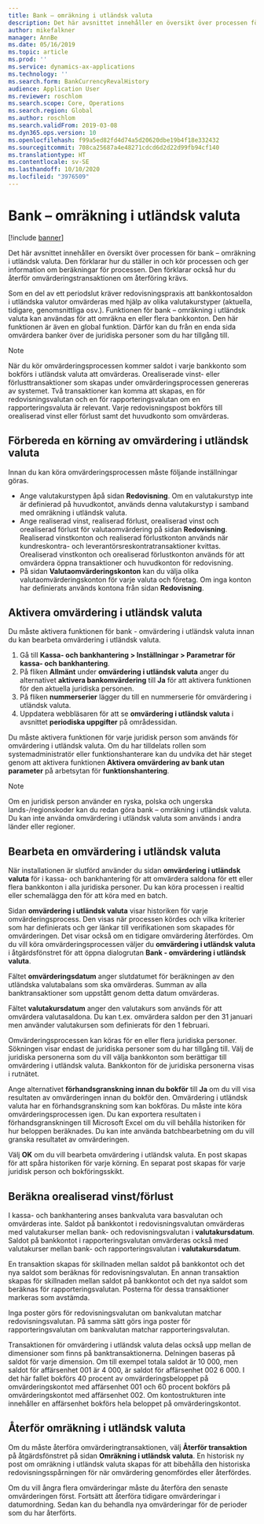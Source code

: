 ```yaml
---
title: Bank – omräkning i utländsk valuta
description: Det här avsnittet innehåller en översikt över processen för bank – omräkning i utländsk valuta. Den innehåller information om inställningar, köra processen, beräkningen för processen och återföring av omvärderingstransaktioner.
author: mikefalkner
manager: AnnBe
ms.date: 05/16/2019
ms.topic: article
ms.prod: ''
ms.service: dynamics-ax-applications
ms.technology: ''
ms.search.form: BankCurrencyRevalHistory
audience: Application User
ms.reviewer: roschlom
ms.search.scope: Core, Operations
ms.search.region: Global
ms.author: roschlom
ms.search.validFrom: 2019-03-08
ms.dyn365.ops.version: 10
ms.openlocfilehash: f99a5ed82fd4d74a5d20620dbe19b4f18e332432
ms.sourcegitcommit: 708ca25687a4e48271cdcd6d2d22d99fb94cf140
ms.translationtype: HT
ms.contentlocale: sv-SE
ms.lasthandoff: 10/10/2020
ms.locfileid: "3976509"
---
```

# <a name="bank-foreign-currency-revaluation"></a>Bank – omräkning i utländsk valuta

[!include [banner](../includes/banner.md)]


Det här avsnittet innehåller en översikt över processen för bank – omräkning i utländsk valuta. Den förklarar hur du ställer in och kör processen och ger information om beräkningar för processen. Den förklarar också hur du återför omvärderingstransaktionen om återföring krävs.

Som en del av ett periodslut kräver redovisningspraxis att bankkontosaldon i utländska valutor omvärderas med hjälp av olika valutakurstyper (aktuella, tidigare, genomsnittliga osv.). Funktionen för bank – omräkning i utländsk valuta kan användas för att omräkna en eller flera bankkonton. Den här funktionen är även en global funktion. Därför kan du från en enda sida omvärdera banker över de juridiska personer som du har tillgång till.

> [!NOTE]
> När du kör omvärderingsprocessen kommer saldot i varje bankkonto som bokförs i utländsk valuta att omvärderas. Orealiserade vinst- eller förlusttransaktioner som skapas under omvärderingsprocessen genereras av systemet. Två transaktioner kan komma att skapas, en för redovisningsvalutan och en för rapporteringsvalutan om en rapporteringsvaluta är relevant. Varje redovisningspost bokförs till orealiserad vinst eller förlust samt det huvudkonto som omvärderas.

## <a name="prepare-to-run-foreign-currency-revaluation"></a>Förbereda en körning av omvärdering i utländsk valuta

Innan du kan köra omvärderingsprocessen måste följande inställningar göras.

- Ange valutakurstypen åpå sidan **Redovisning**. Om en valutakurstyp inte är definierad på huvudkontot, används denna valutakurstyp i samband med omräkning i utländsk valuta.
- Ange realiserad vinst, realiserad förlust, orealiserad vinst och orealiserad förlust för valutaomvärdering på sidan **Redovisning**. Realiserad vinstkonton och realiserad förlustkonton används när kundreskontra- och leverantörsreskontratransaktioner kvittas. Orealiserad vinstkonton och orealiserad förlustkonton används för att omvärdera öppna transaktioner och huvudkonton för redovisning.
- På sidan **Valutaomvärderingskonton** kan du välja olika valutaomvärderingskonton för varje valuta och företag. Om inga konton har definierats används kontona från sidan **Redovisning**.

## <a name="enable-foreign-currency-revaluation"></a>Aktivera omvärdering i utländsk valuta

Du måste aktivera funktionen för bank - omvärdering i utländsk valuta innan du kan bearbeta omvärdering i utländsk valuta.

1. Gå till **Kassa- och bankhantering \> Inställningar \> Parametrar för kassa- och bankhantering**.
2. På fliken **Allmänt** under **omvärdering i utländsk valuta** anger du alternativet **aktivera bankomvärdering** till **Ja** för att aktivera funktionen för den aktuella juridiska personen. 
3. På fliken **nummerserier** lägger du till en nummerserie för omvärdering i utländsk valuta.
4. Uppdatera webbläsaren för att se **omvärdering i utländsk valuta** i avsnittet **periodiska uppgifter** på områdessidan.

Du måste aktivera funktionen för varje juridisk person som används för omvärdering i utländsk valuta. Om du har tilldelats rollen som systemadministratör eller funktionshanterare kan du undvika det här steget genom att aktivera funktionen **Aktivera omvärdering av bank utan parameter** på arbetsytan för **funktionshantering**.

> [!NOTE]
> Om en juridisk person använder en ryska, polska och ungerska lands-/regionskoder kan du redan göra bank – omräkning i utländsk valuta. Du kan inte använda omvärdering i utländsk valuta som används i andra länder eller regioner.

## <a name="process-foreign-currency-revaluation"></a>Bearbeta en omvärdering i utländsk valuta

När installationen är slutförd använder du sidan **omvärdering i utländsk valuta** för i kassa- och bankhantering för att omvärdera saldona för ett eller flera bankkonton i alla juridiska personer. Du kan köra processen i realtid eller schemalägga den för att köra med en batch.

Sidan **omvärdering i utländsk valuta** visar historiken för varje omvärderingsprocess. Den visas när processen kördes och vilka kriterier som har definierats och ger länkar till verifikationen som skapades för omvärderingen. Det visar också om en tidigare omvärdering återfördes. Om du vill köra omvärderingsprocessen väljer du **omvärdering i utländsk valuta** i åtgärdsfönstret för att öppna dialogrutan **Bank - omvärdering i utländsk valuta**.

Fältet **omvärderingsdatum** anger slutdatumet för beräkningen av den utländska valutabalans som ska omvärderas. Summan av alla banktransaktioner som uppstått genom detta datum omvärderas.

Fältet **valutakursdatum** anger den valutakurs som används för att omvärdera valutasaldona. Du kan t.ex. omvärdera saldon per den 31 januari men använder valutakursen som definierats för den 1 februari.

Omvärderingsprocessen kan köras för en eller flera juridiska personer. Sökningen visar endast de juridiska personer som du har tillgång till. Välj de juridiska personerna som du vill välja bankkonton som berättigar till omvärdering i utländsk valuta. Bankkonton för de juridiska personerna visas i rutnätet.

Ange alternativet **förhandsgranskning innan du bokför** till **Ja** om du vill visa resultaten av omvärderingen innan du bokför den. Omvärdering i utländsk valuta har en förhandsgranskning som kan bokföras. Du måste inte köra omvärderingsprocessen igen. Du kan exportera resultaten i förhandsgranskningen till Microsoft Excel om du vill behålla historiken för hur beloppen beräknades. Du kan inte använda batchbearbetning om du vill granska resultatet av omvärderingen.

Välj **OK** om du vill bearbeta omvärdering i utländsk valuta. En post skapas för att spåra historiken för varje körning. En separat post skapas för varje juridisk person och bokföringsskikt.

## <a name="calculate-unrealized-gainloss"></a>Beräkna orealiserad vinst/förlust

I kassa- och bankhantering anses bankvaluta vara basvalutan och omvärderas inte. Saldot på bankkontot i redovisningsvalutan omvärderas med valutakurser mellan bank- och redovisningsvalutan i **valutakursdatum**. Saldot på bankkontot i rapporteringsvalutan omvärderas också med valutakurser mellan bank- och rapporteringsvalutan i **valutakursdatum**.

En transaktion skapas för skillnaden mellan saldot på bankkontot och det nya saldot som beräknas för redovisningsvalutan. En annan transaktion skapas för skillnaden mellan saldot på bankkontot och det nya saldot som beräknas för rapporteringsvalutan. Posterna för dessa transaktioner markeras som avstämda. 

Inga poster görs för redovisningsvalutan om bankvalutan matchar redovisningsvalutan. På samma sätt görs inga poster för rapporteringsvalutan om bankvalutan matchar rapporteringsvalutan.

Transaktionen för omvärdering i utländsk valuta delas också upp mellan de dimensioner som finns på banktransaktionerna. Delningen baseras på saldot för varje dimension. Om till exempel totala saldot är 10 000, men saldot för affärsenhet 001 är 4 000, är saldot för affärsenhet 002 6 000. I det här fallet bokförs 40 procent av omvärderingsbeloppet på omvärderingskontot med affärsenhet 001 och 60 procent bokförs på omvärderingskontot med affärsenhet 002. Om kontostrukturen inte innehåller en affärsenhet bokförs hela beloppet på omvärderingskontot.

## <a name="reverse-foreign-currency-revaluation"></a>Återför omräkning i utländsk valuta

Om du måste återföra omvärderingtransaktionen, välj **Återför transaktion** på åtgärdsfönstret på sidan **Omräkning i utländsk valuta**. En historisk ny post om omräkning i utländsk valuta skapas för att bibehålla den historiska redovisningsspårningen för när omvärdering genomfördes eller återfördes.

Om du vill ångra flera omvärderingar måste du återföra den senaste omvärderingen först. Fortsätt att återföra tidigare omvärderingar i datumordning. Sedan kan du behandla nya omvärderingar för de perioder som du har återförts.
